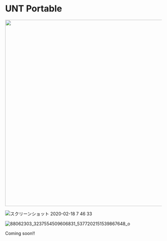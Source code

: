 # UNT Portable
<img src="https://github.com/unvt/portable/blob/main/assets/img/UNVTportable_flow.png?raw=true" width="600" >

![スクリーンショット 2020-02-18 7 46 33](https://user-images.githubusercontent.com/416977/74690710-79dbc380-5223-11ea-9032-6dfe028c593e.jpg)

![88062303_3237554509606831_5377202151539867648_o](https://user-images.githubusercontent.com/416977/75513899-82a97200-5a39-11ea-9065-26a139910b69.jpg)

Coming soon!!
